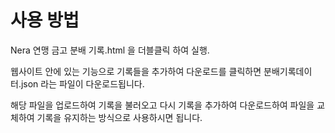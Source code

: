 # 사용 방법
Nera 연맹 금고 분배 기록.html 을 더블클릭 하여 실행.

웹사이트 안에 있는 기능으로 기록들을 추가하여 다운로드를 클릭하면
분배기록데이터.json 라는 파일이 다운로드됩니다.

해당 파일을 업로드하여 기록을 불러오고 다시 기록을 추가하여 다운로드하여 파일을 교체하여 기록을 유지하는 방식으로 사용하시면 됩니다.
